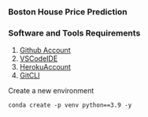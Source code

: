 ### Boston House Price Prediction

### Software and Tools Requirements

1. [Github Account](https://github.com)
2. [VSCodeIDE](https://code.visualstudio.com/)
3. [HerokuAccount](https://www.heroku.com/)
4. [GitCLI](https://git-scm.com/downloads)

Create a new environment

```
conda create -p venv python==3.9 -y
```